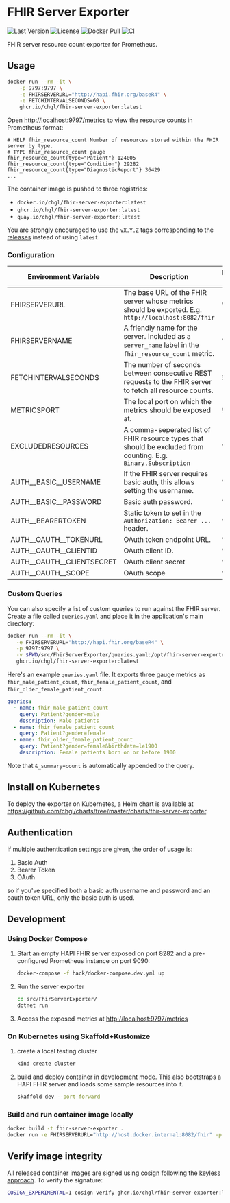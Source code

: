 # FHIR Server Exporter

![Last Version](https://img.shields.io/github/v/release/chgl/fhir-server-exporter)
![License](https://img.shields.io/github/license/chgl/fhir-server-exporter)
![Docker Pull](https://img.shields.io/docker/pulls/chgl/fhir-server-exporter)
[![CI](https://github.com/chgl/fhir-server-exporter/actions/workflows/ci.yaml/badge.svg)](https://github.com/chgl/fhir-server-exporter/actions/workflows/ci.yaml)

FHIR server resource count exporter for Prometheus.

## Usage

```sh
docker run --rm -it \
    -p 9797:9797 \
    -e FHIRSERVERURL="http://hapi.fhir.org/baseR4" \
    -e FETCHINTERVALSECONDS=60 \
    ghcr.io/chgl/fhir-server-exporter:latest
```

Open <http://localhost:9797/metrics> to view the resource counts in Prometheus format:

```console
# HELP fhir_resource_count Number of resources stored within the FHIR server by type.
# TYPE fhir_resource_count gauge
fhir_resource_count{type="Patient"} 124005
fhir_resource_count{type="Condition"} 29282
fhir_resource_count{type="DiagnosticReport"} 36429
...
```

The container image is pushed to three registries:

- `docker.io/chgl/fhir-server-exporter:latest`
- `ghcr.io/chgl/fhir-server-exporter:latest`
- `quay.io/chgl/fhir-server-exporter:latest`

You are strongly encouraged to use the `vX.Y.Z` tags corresponding to the [releases](https://github.com/chgl/fhir-server-exporter/releases)
instead of using `latest`.

### Configuration

| Environment Variable          | Description                                                                                                     | Default value |
| ----------------------------- | --------------------------------------------------------------------------------------------------------------- | ------------- |
| FHIRSERVERURL                 | The base URL of the FHIR server whose metrics should be exported. E.g. `http://localhost:8082/fhir`             | `""`          |
| FHIRSERVERNAME                | A friendly name for the server. Included as a `server_name` label in the `fhir_resource_count` metric.          | `""`          |
| FETCHINTERVALSECONDS          | The number of seconds between consecutive REST requests to the FHIR server to fetch all resource counts.        | `30`          |
| METRICSPORT                   | The local port on which the metrics should be exposed at.                                                       | `9797`        |
| EXCLUDEDRESOURCES             | A comma-seperated list of FHIR resource types that should be excluded from counting. E.g. `Binary,Subscription` | `""`          |
| AUTH\_\_BASIC\_\_USERNAME     | If the FHIR server requires basic auth, this allows setting the username.                                       | `""`          |
| AUTH\_\_BASIC\_\_PASSWORD     | Basic auth password.                                                                                            | `""`          |
| AUTH\_\_BEARERTOKEN           | Static token to set in the `Authorization: Bearer ...` header.                                                  | `""`          |
| AUTH\_\_OAUTH\_\_TOKENURL     | OAuth token endpoint URL.                                                                                       | `""`          |
| AUTH\_\_OAUTH\_\_CLIENTID     | OAuth client ID.                                                                                                | `""`          |
| AUTH\_\_OAUTH\_\_CLIENTSECRET | OAuth client secret                                                                                             | `""`          |
| AUTH\_\_OAUTH\_\_SCOPE        | OAuth scope                                                                                                     | `""`          |

### Custom Queries

You can also specify a list of custom queries to run against the FHIR server.
Create a file called `queries.yaml` and place it in the application's main directory:

```sh
docker run --rm -it \
   -e FHIRSERVERURL="http://hapi.fhir.org/baseR4" \
   -p 9797:9797 \
   -v $PWD/src/FhirServerExporter/queries.yaml:/opt/fhir-server-exporter/queries.yaml:ro \
   ghcr.io/chgl/fhir-server-exporter:latest
```

Here's an example `queries.yaml` file. It exports three gauge metrics as `fhir_male_patient_count`,
`fhir_female_patient_count`, and `fhir_older_female_patient_count`.

```yaml
queries:
  - name: fhir_male_patient_count
    query: Patient?gender=male
    description: Male patients
  - name: fhir_female_patient_count
    query: Patient?gender=female
  - name: fhir_older_female_patient_count
    query: Patient?gender=female&birthdate=le1900
    description: Female patients born on or before 1900
```

Note that `&_summary=count` is automatically appended to the query.

## Install on Kubernetes

To deploy the exporter on Kubernetes, a Helm chart is available at <https://github.com/chgl/charts/tree/master/charts/fhir-server-exporter>.

## Authentication

If multiple authentication settings are given, the order of usage is:

1. Basic Auth
1. Bearer Token
1. OAuth

so if you've specified both a basic auth username and password and an oauth token URL, only the basic auth is used.

## Development

### Using Docker Compose

1. Start an empty HAPI FHIR server exposed on port 8282 and a pre-configured Prometheus instance on port 9090:

   ```sh
   docker-compose -f hack/docker-compose.dev.yml up
   ```

1. Run the server exporter

   ```sh
   cd src/FhirServerExporter/
   dotnet run
   ```

1. Access the exposed metrics at <http://localhost:9797/metrics>

### On Kubernetes using Skaffold+Kustomize

1. create a local testing cluster

   ```sh
   kind create cluster
   ```

1. build and deploy container in development mode. This also bootstraps a HAPI FHIR server and loads some sample resources into it.

   ```sh
   skaffold dev --port-forward
   ```

### Build and run container image locally

```sh
docker build -t fhir-server-exporter .
docker run -e FHIRSERVERURL="http://host.docker.internal:8082/fhir" -p 9797:9797 fhir-server-exporter
```

## Verify image integrity

All released container images are signed using [cosign](https://github.com/sigstore/cosign) following the [keyless approach](https://github.com/sigstore/cosign/blob/main/KEYLESS.md). To verify the signature:

```sh
COSIGN_EXPERIMENTAL=1 cosign verify ghcr.io/chgl/fhir-server-exporter:latest
```

